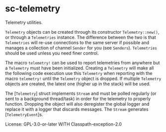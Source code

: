 # sc-telemetry

Telemetry utilities.

`Telemetry` objects can be created through its constructor `Telemetry::new()`, or through a
`Telemetries` instance. The difference between the two is that `Telemetries` will re-use
connections to the same server if possible and manages a collection of channel `Sender` for you
(see `Senders`). `Telemetries` should be used unless you need finer control.

The macro `telemetry!` can be used to report telemetries from anywhere but a `Telemetry` must
have been initialized. Creating a `Telemetry` will make all the following code execution use
this `Telemetry` when reporting with the macro `telemetry!` until the `Telemetry` object is
dropped. If multiple `Telemetry` objects are created, the latest one (higher up in the stack)
will be used.

The [`Telemetry`] struct implements `Stream` and must be polled regularly (or sent to a
background thread/task) in order for the telemetry to properly function. Dropping the object
will also deregister the global logger and replace it with a logger that discards messages.
The `Stream` generates [`TelemetryEvent`]s.

License: GPL-3.0-or-later WITH Classpath-exception-2.0
